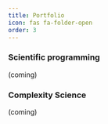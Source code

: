 ```yaml
---
title: Portfolio
icon: fas fa-folder-open
order: 3
---
```


### Scientific programming

(coming)


### Complexity Science

(coming)
